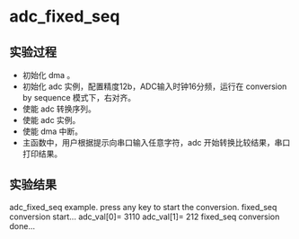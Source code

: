 # adc_fixed_seq

## 实验过程

+ 初始化 dma 。
+ 初始化 adc 实例，配置精度12b，ADC输入时钟16分频，运行在 conversion by sequence 模式下，右对齐。
+ 使能 adc 转换序列。
+ 使能 adc 实例。
+ 使能 dma 中断。
+ 主函数中，用户根据提示向串口输入任意字符，adc 开始转换比较结果，串口打印结果。

## 实验结果

adc_fixed_seq example.
press any key to start the conversion.
fixed_seq conversion start...
adc_val[0]= 3110
adc_val[1]= 212
fixed_seq conversion done...